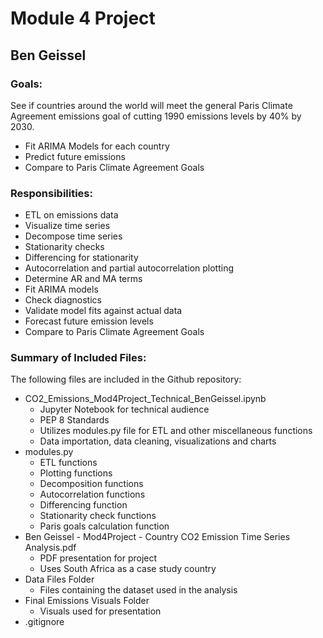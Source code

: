 # **Module 4 Project**

## Ben Geissel

### Goals:
See if countries around the world will meet the general Paris Climate Agreement emissions goal of cutting 1990 emissions levels by 40% by 2030.
- Fit ARIMA Models for each country
- Predict future emissions
- Compare to Paris Climate Agreement Goals


### Responsibilities:
- ETL on emissions data
- Visualize time series
- Decompose time series
- Stationarity checks
- Differencing for stationarity
- Autocorrelation and partial autocorrelation plotting
- Determine AR and MA terms
- Fit ARIMA models
- Check diagnostics
- Validate model fits against actual data
- Forecast future emission levels
- Compare to Paris Climate Agreement Goals

### Summary of Included Files:
The following files are included in the Github repository:
- CO2_Emissions_Mod4Project_Technical_BenGeissel.ipynb
    - Jupyter Notebook for technical audience
    - PEP 8 Standards
    - Utilizes modules.py file for ETL and other miscellaneous functions
    - Data importation, data cleaning, visualizations and charts
- modules.py
   - ETL functions
   - Plotting functions
   - Decomposition functions
   - Autocorrelation functions
   - Differencing function
   - Stationarity check functions
   - Paris goals calculation function
- Ben Geissel - Mod4Project - Country CO2 Emission Time Series Analysis.pdf
   - PDF presentation for project
   - Uses South Africa as a case study country
- Data Files Folder
   - Files containing the dataset used in the analysis
- Final Emissions Visuals Folder
    - Visuals used for presentation
- .gitignore
